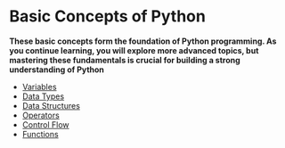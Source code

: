# Basic Concepts of Python
**These basic concepts form the foundation of Python programming. As you continue learning, you will explore more advanced topics, but mastering these fundamentals is crucial for building a strong understanding of Python**


- [Variables]()
- [Data Types]()
- [Data Structures]()
- [Operators]()
- [Control Flow]()
- [Functions]()

